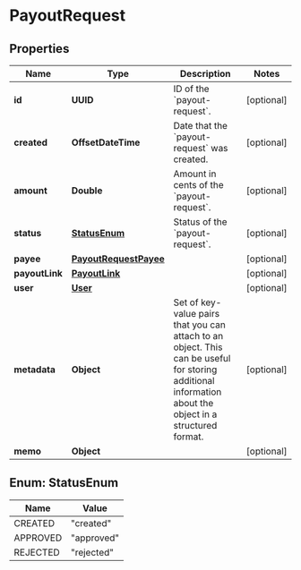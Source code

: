 

# PayoutRequest


## Properties

| Name | Type | Description | Notes |
|------------ | ------------- | ------------- | -------------|
|**id** | **UUID** | ID of the &#x60;payout-request&#x60;. |  [optional] |
|**created** | **OffsetDateTime** | Date that the &#x60;payout-request&#x60; was created. |  [optional] |
|**amount** | **Double** | Amount in cents of the &#x60;payout-request&#x60;. |  [optional] |
|**status** | [**StatusEnum**](#StatusEnum) | Status of the &#x60;payout-request&#x60;. |  [optional] |
|**payee** | [**PayoutRequestPayee**](PayoutRequestPayee.md) |  |  [optional] |
|**payoutLink** | [**PayoutLink**](PayoutLink.md) |  |  [optional] |
|**user** | [**User**](User.md) |  |  [optional] |
|**metadata** | **Object** | Set of key-value pairs that you can attach to an object. This can be useful for storing additional information about the object in a structured format. |  [optional] |
|**memo** | **Object** |  |  [optional] |



## Enum: StatusEnum

| Name | Value |
|---- | -----|
| CREATED | &quot;created&quot; |
| APPROVED | &quot;approved&quot; |
| REJECTED | &quot;rejected&quot; |




